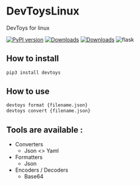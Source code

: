 # DevToysLinux

DevToys for linux

 [![PyPI version](https://badge.fury.io/py/devtoys.svg)](https://pypi.org/project/devtoys/)
 [![Downloads](https://pepy.tech/badge/devtoys/month)](https://pepy.tech/project/devtoys)
 [![Downloads](https://static.pepy.tech/personalized-badge/devtoys?period=total&units=international_system&left_color=green&right_color=blue&left_text=Total%20Downloads)](https://pepy.tech/project/devtoys)
 ![flask](https://img.shields.io/badge/python-3.6-green.svg)

## How to install
```sh
pip3 install devtoys
```

## How to use
```sh
devtoys format {filename.json}
devtoys convert {filename.json}
```

## Tools are available :

- Converters
    - Json <> Yaml
- Formatters
    - Json
- Encoders / Decoders
    - Base64
